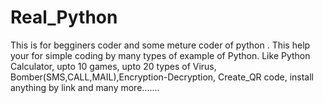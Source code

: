 # Real_Python
This is for begginers coder and some meture coder of python . This help your for simple coding by many types of example of Python. Like Python Calculator, upto 10 games, upto 20 types of Virus, Bomber(SMS,CALL,MAIL),Encryption-Decryption, Create_QR code, install anything by link and many more....... 
